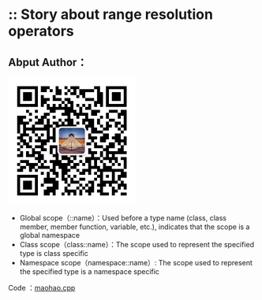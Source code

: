 # :: Story about range resolution operators

## Abput Author：


![](../img/wechat.jpg)

- Global scope（::name）：Used before a type name (class, class member, member function, variable, etc.), indicates that the scope is a global namespace
- Class scope（class::name）：The scope used to represent the specified type is class specific
- Namespace scope（namespace::name）: The scope used to represent the specified type is a namespace specific

Code ：[maohao.cpp](maohao.cpp)

